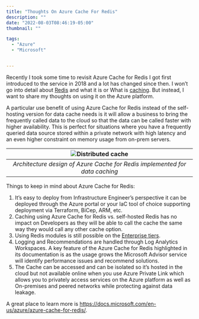 ```yaml
---
title: "Thoughts On Azure Cache For Redis"
description: ""
date: "2022-08-03T08:46:19-05:00"
thumbnail: ""

tags:
  - "Azure"
  - "Microsoft"


---
```



Recently I took some time to revisit Azure Cache for Redis I got first introduced to the service in 2018 and a lot has changed since then. I won’t go into detail about [Redis](https://redis.io/docs/about/) and what it is or What is [caching](https://azure.microsoft.com/en-us/resources/cloud-computing-dictionary/what-is-caching/#overview). But instead, I want to share my thoughts on using it on the Azure platform.

A particular use benefit of using Azure Cache for Redis instead of the self-hosting version for data cache needs is it will allow a business to bring the frequently called data to the cloud so that the data can be called faster with higher availability. This is perfect for situations where you have a frequently queried data source stored within a private network with high latency and an even higher constraint on memory usage from on-prem servers.

|![Distributed cache](https://gogorichiesitefiles.blob.core.windows.net/publicfiles/distributed-cache.png)|
|:--:|
| *Architecture design of Azure Cache for Redis implemented for data caching* |

Things to keep in mind about Azure Cache for Redis:

1. It’s easy to deploy from Infrastructure Engineer’s perspective it can be deployed through the Azure portal or your IaC tool of choice supporting deployment via Terraform, BiCep, ARM, etc.
2. Caching using Azure Cache for Redis vs. self-hosted Redis has no impact on Developers as they will be able to call the cache the same way they would call any other cache option.
3. Using Redis modules is still possible on the [Enterprise tiers](https://docs.microsoft.com/en-us/azure/azure-cache-for-redis/cache-overview#service-tiers).
4. Logging and Recommendations are handled through Log Analytics Workspaces. A key feature of the Azure Cache for Redis highlighted in its documentation is as the usage grows the Microsoft Advisor service will identify performance issues and recommend solutions.
5. The Cache can be accessed and can be isolated so it’s hosted in the cloud but not available online when you use Azure Private Link which allows you to privately access services on the Azure platform as well as On-premises and peered networks while protecting against data leakage.

A great place to learn more is https://docs.microsoft.com/en-us/azure/azure-cache-for-redis/.
